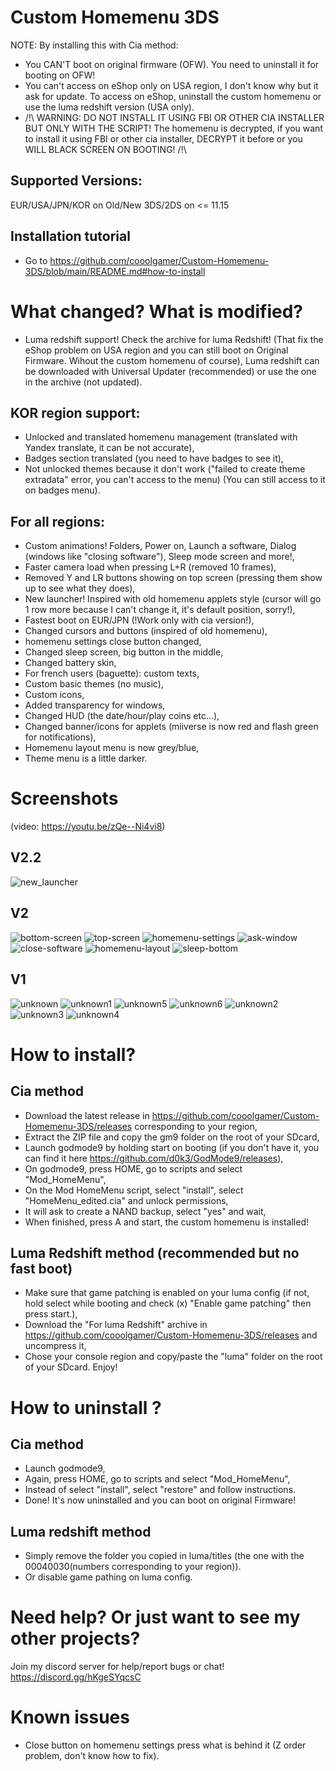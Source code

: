 # Custom Homemenu 3DS
NOTE: By installing this with Cia method:
* You CAN'T boot on original firmware (OFW). You need to uninstall it for booting on OFW!
* You can't access on eShop only on USA region, I don't know why but it ask for update. To access on eShop, uninstall the custom homemenu or use the luma redshift version (USA only).
* /!\ WARNING: DO NOT INSTALL IT USING FBI OR OTHER CIA INSTALLER BUT ONLY WITH THE SCRIPT! The homemenu is decrypted, if you want to install it using FBI or other cia installer, DECRYPT it before or you WILL BLACK SCREEN ON BOOTING! /!\
## Supported Versions:
EUR/USA/JPN/KOR on Old/New 3DS/2DS on <= 11.15
## Installation tutorial
* Go to https://github.com/cooolgamer/Custom-Homemenu-3DS/blob/main/README.md#how-to-install
# What changed? What is modified?
* Luma redshift support! Check the archive for luma Redshift! (That fix the eShop problem on USA region and you can still boot on Original Firmware. Wihout the custom homemenu of course), Luma redshift can be downloaded with Universal Updater (recommended) or use the one in the archive (not updated).
## KOR region support:
* Unlocked and translated homemenu management (translated with Yandex translate, it can be not accurate),
* Badges section translated (you need to have badges to see it),
* Not unlocked themes because it don't work ("failed to create theme extradata" error, you can't access to the menu) (You can still access to it on badges menu).
## For all regions:
* Custom animations! Folders, Power on, Launch a software, Dialog (windows like "closing software"), Sleep mode screen and more!,
* Faster camera load when pressing L+R (removed 10 frames),
* Removed Y and LR buttons showing on top screen (pressing them show up to see what they does),
* New launcher! Inspired with old homemenu applets style (cursor will go 1 row more because I can't change it, it's default position, sorry!),
* Fastest boot on EUR/JPN (!Work only with cia version!),
* Changed cursors and buttons (inspired of old homemenu),
* homemenu settings close button changed,
* Changed sleep screen, big button in the middle,
* Changed battery skin,
* For french users (baguette): custom texts,
* Custom basic themes (no music),
* Custom icons,
* Added transparency for windows,
* Changed HUD (the date/hour/play coins etc...),
* Changed banner/icons for applets (miiverse is now red and flash green for notifications),
* Homemenu layout menu is now grey/blue,
* Theme menu is a little darker.
# Screenshots
(video: https://youtu.be/zQe--Ni4vi8)
## V2.2
![new_launcher](/new_launcher.png?raw=true "New launcher!")
## V2
![bottom-screen](/bottom-screen.png?raw=true "Launcher")
![top-screen](/top-screen.png?raw=true "Top screen")
![homemenu-settings](/homemenu-settings.png?raw=true "Homemenu Settings")
![ask-window](/ask-window.png?raw=true "Ask Window")
![close-software](/close-software.png?raw=true "Close software Window")
![homemenu-layout](/homemenu-layout.png?raw=true "homemenu layout")
![sleep-bottom](/sleep-bottom.png?raw=true "Sleep Bottom Screen")
## V1
![unknown](/unknown.png?raw=true "Red miiverse and custom HUD")
![unknown1](/unknown1.png?raw=true "transparency window")
![unknown5](/unknown5.png?raw=true "transparency window with one button")
![unknown6](/unknown6.png?raw=true "transparency window with two button")
![unknown2](/unknown2.png?raw=true "transparency menu")
![unknown3](/unknown3.png?raw=true "custom icons")
![unknown4](/unknown4.png?raw=true "custom homemenu layout")
# How to install?
## Cia method
* Download the latest release in https://github.com/cooolgamer/Custom-Homemenu-3DS/releases corresponding to your region,
* Extract the ZIP file and copy the gm9 folder on the root of your SDcard,
* Launch godmode9 by holding start on booting (if you don't have it, you can find it here https://github.com/d0k3/GodMode9/releases),
* On godmode9, press HOME, go to scripts and select "Mod_HomeMenu",
* On the Mod HomeMenu script, select "install", select "HomeMenu_edited.cia" and unlock permissions,
* It will ask to create a NAND backup, select "yes" and wait,
* When finished, press A and start, the custom homemenu is installed!
## Luma Redshift method (recommended but no fast boot)
* Make sure that game patching is enabled on your luma config (if not, hold select while booting and check (x) "Enable game patching" then press start.),
* Download the "For luma Redshift" archive in https://github.com/cooolgamer/Custom-Homemenu-3DS/releases and uncompress it,
* Chose your console region and copy/paste the "luma" folder on the root of your SDcard.
Enjoy!
# How to uninstall ?
## Cia method
* Launch godmode9,
* Again, press HOME, go to scripts and select "Mod_HomeMenu",
* Instead of select "install", select "restore" and follow instructions.
* Done! It's now uninstalled and you can boot on original Firmware!
## Luma redshift method
* Simply remove the folder you copied in luma/titles (the one with the 00040030(numbers corresponding to your region)).
* Or disable game pathing on luma config.
# Need help? Or just want to see my other projects?
Join my discord server for help/report bugs or chat! https://discord.gg/hKgeSYqcsC
# Known issues
* Close button on homemenu settings press what is behind it (Z order problem, don't know how to fix).
